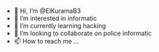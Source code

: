 - 👋 Hi, I’m @ElKuramaB3
- 👀 I’m interested in informatic
- 🌱 I’m currently learning hacking
- 💞️ I’m looking to collaborate on police informatic
- 📫 How to reach me ...

<!---
ElKuramaB3/ElKuramaB3 is a ✨ special ✨ repository because its `README.md` (this file) appears on your GitHub profile.
You can click the Preview link to take a look at your changes.
--->
